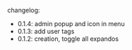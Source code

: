 changelog:
- 0.1.4: admin popup and icon in menu
- 0.1.3: add user tags
- 0.1.2: creation, toggle all expandos
